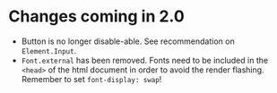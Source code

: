 # Changes coming in 2.0

- Button is no longer disable-able.  See recommendation on `Element.Input`.
- `Font.external` has been removed.  Fonts need to be included in the `<head>` of the html document in order to avoid the render flashing.  Remember to set `font-display: swap`!